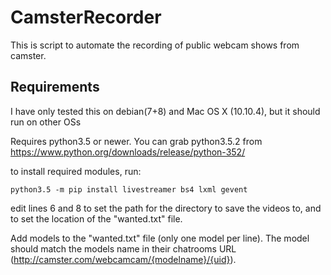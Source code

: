 # CamsterRecorder

This is script to automate the recording of public webcam shows from camster. 


## Requirements

I have only tested this on debian(7+8) and Mac OS X (10.10.4), but it should run on other OSs

Requires python3.5 or newer. You can grab python3.5.2 from https://www.python.org/downloads/release/python-352/

to install required modules, run:
```
python3.5 -m pip install livestreamer bs4 lxml gevent
```


edit lines 6 and 8 to set the path for the directory to save the videos to, and to set the location of the "wanted.txt" file.

Add models to the "wanted.txt" file (only one model per line). The model should match the models name in their chatrooms URL (http://camster.com/webcamcam/{modelname}/{uid}). 
